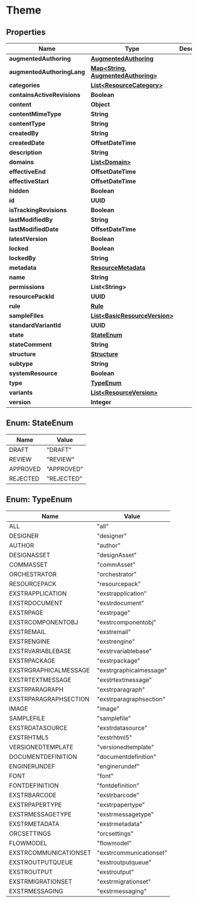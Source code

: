 

# Theme


## Properties

| Name | Type | Description | Notes |
|------------ | ------------- | ------------- | -------------|
|**augmentedAuthoring** | [**AugmentedAuthoring**](AugmentedAuthoring.md) |  |  [optional] |
|**augmentedAuthoringLang** | [**Map&lt;String, AugmentedAuthoring&gt;**](AugmentedAuthoring.md) |  |  [optional] |
|**categories** | [**List&lt;ResourceCategory&gt;**](ResourceCategory.md) |  |  [optional] |
|**containsActiveRevisions** | **Boolean** |  |  [optional] |
|**content** | **Object** |  |  [optional] |
|**contentMimeType** | **String** |  |  [optional] |
|**contentType** | **String** |  |  [optional] |
|**createdBy** | **String** |  |  [optional] |
|**createdDate** | **OffsetDateTime** |  |  [optional] |
|**description** | **String** |  |  [optional] |
|**domains** | [**List&lt;Domain&gt;**](Domain.md) |  |  [optional] |
|**effectiveEnd** | **OffsetDateTime** |  |  [optional] |
|**effectiveStart** | **OffsetDateTime** |  |  [optional] |
|**hidden** | **Boolean** |  |  [optional] |
|**id** | **UUID** |  |  [optional] |
|**isTrackingRevisions** | **Boolean** |  |  [optional] |
|**lastModifiedBy** | **String** |  |  [optional] |
|**lastModifiedDate** | **OffsetDateTime** |  |  [optional] |
|**latestVersion** | **Boolean** |  |  [optional] |
|**locked** | **Boolean** |  |  [optional] |
|**lockedBy** | **String** |  |  [optional] |
|**metadata** | [**ResourceMetadata**](ResourceMetadata.md) |  |  [optional] |
|**name** | **String** |  |  [optional] |
|**permissions** | **List&lt;String&gt;** |  |  [optional] |
|**resourcePackId** | **UUID** |  |  [optional] |
|**rule** | [**Rule**](Rule.md) |  |  [optional] |
|**sampleFiles** | [**List&lt;BasicResourceVersion&gt;**](BasicResourceVersion.md) |  |  [optional] |
|**standardVariantId** | **UUID** |  |  [optional] |
|**state** | [**StateEnum**](#StateEnum) |  |  [optional] |
|**stateComment** | **String** |  |  [optional] |
|**structure** | [**Structure**](Structure.md) |  |  [optional] |
|**subtype** | **String** |  |  [optional] |
|**systemResource** | **Boolean** |  |  [optional] |
|**type** | [**TypeEnum**](#TypeEnum) |  |  [optional] |
|**variants** | [**List&lt;ResourceVersion&gt;**](ResourceVersion.md) |  |  [optional] |
|**version** | **Integer** |  |  [optional] |



## Enum: StateEnum

| Name | Value |
|---- | -----|
| DRAFT | &quot;DRAFT&quot; |
| REVIEW | &quot;REVIEW&quot; |
| APPROVED | &quot;APPROVED&quot; |
| REJECTED | &quot;REJECTED&quot; |



## Enum: TypeEnum

| Name | Value |
|---- | -----|
| ALL | &quot;all&quot; |
| DESIGNER | &quot;designer&quot; |
| AUTHOR | &quot;author&quot; |
| DESIGNASSET | &quot;designAsset&quot; |
| COMMASSET | &quot;commAsset&quot; |
| ORCHESTRATOR | &quot;orchestrator&quot; |
| RESOURCEPACK | &quot;resourcepack&quot; |
| EXSTRAPPLICATION | &quot;exstrapplication&quot; |
| EXSTRDOCUMENT | &quot;exstrdocument&quot; |
| EXSTRPAGE | &quot;exstrpage&quot; |
| EXSTRCOMPONENTOBJ | &quot;exstrcomponentobj&quot; |
| EXSTREMAIL | &quot;exstremail&quot; |
| EXSTRENGINE | &quot;exstrengine&quot; |
| EXSTRVARIABLEBASE | &quot;exstrvariablebase&quot; |
| EXSTRPACKAGE | &quot;exstrpackage&quot; |
| EXSTRGRAPHICALMESSAGE | &quot;exstrgraphicalmessage&quot; |
| EXSTRTEXTMESSAGE | &quot;exstrtextmessage&quot; |
| EXSTRPARAGRAPH | &quot;exstrparagraph&quot; |
| EXSTRPARAGRAPHSECTION | &quot;exstrparagraphsection&quot; |
| IMAGE | &quot;image&quot; |
| SAMPLEFILE | &quot;samplefile&quot; |
| EXSTRDATASOURCE | &quot;exstrdatasource&quot; |
| EXSTRHTML5 | &quot;exstrhtml5&quot; |
| VERSIONEDTEMPLATE | &quot;versionedtemplate&quot; |
| DOCUMENTDEFINITION | &quot;documentdefinition&quot; |
| ENGINERUNDEF | &quot;enginerundef&quot; |
| FONT | &quot;font&quot; |
| FONTDEFINITION | &quot;fontdefinition&quot; |
| EXSTRBARCODE | &quot;exstrbarcode&quot; |
| EXSTRPAPERTYPE | &quot;exstrpapertype&quot; |
| EXSTRMESSAGETYPE | &quot;exstrmessagetype&quot; |
| EXSTRMETADATA | &quot;exstrmetadata&quot; |
| ORCSETTINGS | &quot;orcsettings&quot; |
| FLOWMODEL | &quot;flowmodel&quot; |
| EXSTRCOMMUNICATIONSET | &quot;exstrcommunicationset&quot; |
| EXSTROUTPUTQUEUE | &quot;exstroutputqueue&quot; |
| EXSTROUTPUT | &quot;exstroutput&quot; |
| EXSTRMIGRATIONSET | &quot;exstrmigrationset&quot; |
| EXSTRMESSAGING | &quot;exstrmessaging&quot; |



